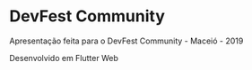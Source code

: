 # DevFest Community

Apresentação feita para o DevFest Community - Maceió - 2019

Desenvolvido em Flutter Web
